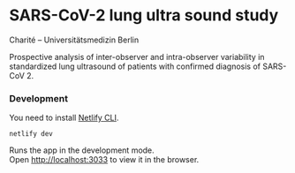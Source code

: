 # SARS-CoV-2 lung ultra sound study

Charité – Universitätsmedizin Berlin

Prospective analysis of inter-observer and intra-observer variability in standardized lung ultrasound of patients with confirmed diagnosis of SARS-CoV 2.


### Development

You need to install [Netlify CLI](https://docs.netlify.com/cli/get-started/).

    netlify dev

Runs the app in the development mode.<br />
Open [http://localhost:3033](http://localhost:3033) to view it in the browser.
